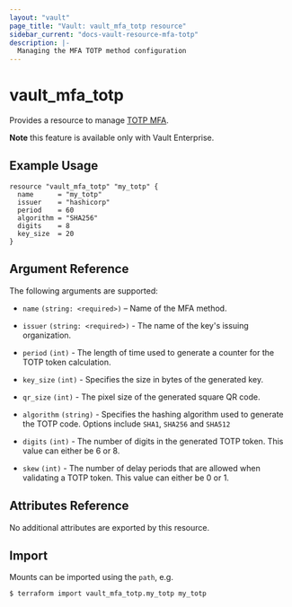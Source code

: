 ```yaml
---
layout: "vault"
page_title: "Vault: vault_mfa_totp resource"
sidebar_current: "docs-vault-resource-mfa-totp"
description: |-
  Managing the MFA TOTP method configuration
---
```


# vault\_mfa\_totp

Provides a resource to manage [TOTP MFA](https://www.vaultproject.io/docs/enterprise/mfa/mfa-totp).

**Note** this feature is available only with Vault Enterprise.

## Example Usage

```hcl
resource "vault_mfa_totp" "my_totp" {
  name      = "my_totp"
  issuer    = "hashicorp"
  period    = 60
  algorithm = "SHA256"
  digits    = 8
  key_size  = 20
}
```

## Argument Reference

The following arguments are supported:

- `name` `(string: <required>)` – Name of the MFA method.

- `issuer` `(string: <required>)` - The name of the key's issuing organization.

- `period` `(int)` - The length of time used to generate a counter for the TOTP token calculation.

- `key_size` `(int)` - Specifies the size in bytes of the generated key.

- `qr_size` `(int)` - The pixel size of the generated square QR code.

- `algorithm` `(string)` - Specifies the hashing algorithm used to generate the TOTP code.
  Options include `SHA1`, `SHA256` and `SHA512`

- `digits` `(int)` - The number of digits in the generated TOTP token.
  This value can either be 6 or 8.

- `skew` `(int)` - The number of delay periods that are allowed when validating a TOTP token.
  This value can either be 0 or 1.

## Attributes Reference

No additional attributes are exported by this resource.

## Import

Mounts can be imported using the `path`, e.g.

```
$ terraform import vault_mfa_totp.my_totp my_totp
```

